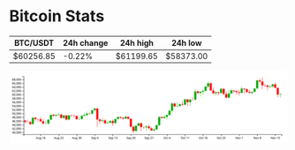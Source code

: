 # Bitcoin Stats

BTC/USDT|24h change|24h high|24h low|
|---|---|---|---|
|$60256.85|-0.22%|$61199.65|$58373.00|

<img src="./chart.svg">
